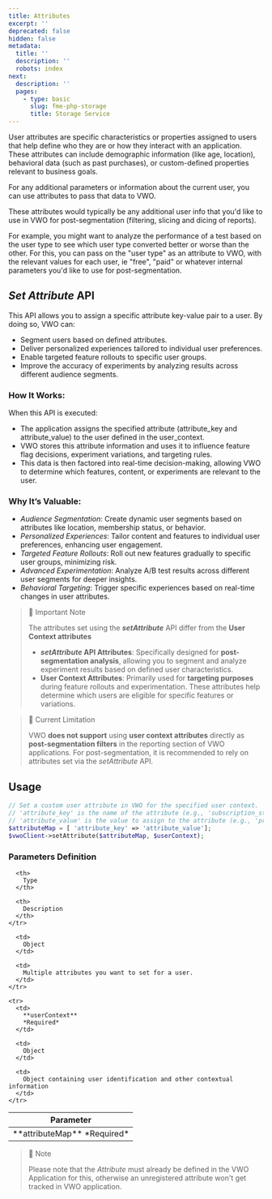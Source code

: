 ```yaml
---
title: Attributes
excerpt: ''
deprecated: false
hidden: false
metadata:
  title: ''
  description: ''
  robots: index
next:
  description: ''
  pages:
    - type: basic
      slug: fme-php-storage
      title: Storage Service
---
```

User attributes are specific characteristics or properties assigned to users that help define who they are or how they interact with an application. These attributes can include demographic information (like age, location), behavioral data (such as past purchases), or custom-defined properties relevant to business goals.

For any additional parameters or information about the current user, you can use attributes to pass that data to VWO.

These attributes would typically be any additional user info that you'd like to use in VWO for post-segmentation (filtering, slicing and dicing of reports).

For example, you might want to analyze the performance of a test based on the user type to see which user type converted better or worse than the other. For this, you can pass on the "user type" as an attribute to VWO, with the relevant values for each user, ie "free", "paid" or whatever internal parameters you'd like to use for post-segmentation.

## *Set Attribute* API

This API allows you to assign a specific attribute key-value pair to a user. By doing so, VWO can:

* Segment users based on defined attributes.
* Deliver personalized experiences tailored to individual user preferences.
* Enable targeted feature rollouts to specific user groups.
* Improve the accuracy of experiments by analyzing results across different audience segments.

### How It Works:

When this API is executed:

* The application assigns the specified attribute (attribute\_key and attribute\_value) to the user defined in the user\_context.
* VWO stores this attribute information and uses it to influence feature flag decisions, experiment variations, and targeting rules.
* This data is then factored into real-time decision-making, allowing VWO to determine which features, content, or experiments are relevant to the user.

### Why It’s Valuable:

* *Audience Segmentation*: Create dynamic user segments based on attributes like location, membership status, or behavior.
* *Personalized Experiences*: Tailor content and features to individual user preferences, enhancing user engagement.
* *Targeted Feature Rollouts*: Roll out new features gradually to specific user groups, minimizing risk.
* *Advanced Experimentation*: Analyze A/B test results across different user segments for deeper insights.
* *Behavioral Targeting*: Trigger specific experiences based on real-time changes in user attributes.

> 📘 Important Note
>
> The attributes set using the ***setAttribute*** API differ from the **User Context attributes**
>
> * ***setAttribute* API Attributes**: Specifically designed for **post-segmentation analysis**, allowing you to segment and analyze experiment results based on defined user characteristics.
> * **User Context Attributes**: Primarily used for **targeting purposes** during feature rollouts and experimentation. These attributes help determine which users are eligible for specific features or variations.

> 🚧 Current Limitation
>
> VWO **does not support** using **user context attributes** directly as **post-segmentation filters** in the reporting section of VWO applications. For post-segmentation, it is recommended to rely on attributes set via the *setAttribute* API.

## Usage

```php
// Set a custom user attribute in VWO for the specified user context.
// 'attribute_key' is the name of the attribute (e.g., 'subscription_status').
// 'attribute_value' is the value to assign to the attribute (e.g., 'premium'). 
$attributeMap = [ 'attribute_key' => 'attribute_value'];
$vwoClient->setAttribute($attributeMap, $userContext);
```

### Parameters Definition

<Table align={["left","left","left"]}>
  <thead>
    <tr>
      <th>
        Parameter
      </th>

      <th>
        Type
      </th>

      <th>
        Description
      </th>
    </tr>
  </thead>

  <tbody>
    <tr>
      <td>
        **attributeMap**
        *Required*
      </td>

      <td>
        Object
      </td>

      <td>
        Multiple attributes you want to set for a user.
      </td>
    </tr>

    <tr>
      <td>
        **userContext**
        *Required*
      </td>

      <td>
        Object
      </td>

      <td>
        Object containing user identification and other contextual information
      </td>
    </tr>
  </tbody>
</Table>

> 🚧 Note
>
> Please note that the *Attribute* must already be defined in the VWO Application for this, otherwise an unregistered attribute won't get tracked in VWO application.